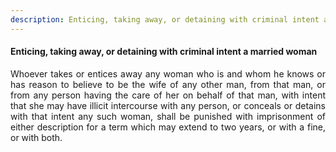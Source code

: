 ```yaml
---
description: Enticing, taking away, or detaining with criminal intent a married woman
---
```


#### Enticing, taking away, or detaining with criminal intent a married woman
<div style="text-align: justify">

Whoever takes or entices away any woman who is and whom he knows or has reason to believe to be the wife of any other man, from that man, or from any person having the care of her on behalf of that man, with intent that she may have illicit intercourse with any person, or conceals or detains with that intent any such woman, shall be punished with imprisonment of either description for a term which may extend to two years, or with a fine, or with both.

</div>
